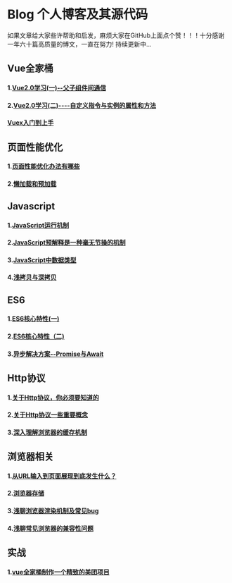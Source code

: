# Blog 个人博客及其源代码
如果文章给大家些许帮助和启发，麻烦大家在GitHub上面点个赞！！！十分感谢
一年六十篇高质量的博文，一直在努力! 持续更新中...  
## Vue全家桶
#### 1.[Vue2.0学习(一)--父子组件间通信](https://github.com/ljianshu/Blog/blob/master/Vue2.0%E5%AD%A6%E4%B9%A0(%E4%B8%80)--%E7%88%B6%E5%AD%90%E7%BB%84%E4%BB%B6%E9%97%B4%E9%80%9A%E4%BF%A1.md)
#### 2.[Vue2.0学习(二)----自定义指令与实例的属性和方法](https://github.com/ljianshu/Blog/blob/master/Vue2.0%E5%AD%A6%E4%B9%A0(%E4%BA%8C)----%E8%87%AA%E5%AE%9A%E4%B9%89%E6%8C%87%E4%BB%A4%E4%B8%8E%E5%AE%9E%E4%BE%8B%E7%9A%84%E5%B1%9E%E6%80%A7%E5%92%8C%E6%96%B9%E6%B3%95.md)

#### [Vuex入门到上手](https://github.com/ljianshu/Blog/blob/master/Vuex%E5%85%A5%E9%97%A8%E5%88%B0%E4%B8%8A%E6%89%8B.md)


## 页面性能优化
#### 1.[页面性能优化办法有哪些](https://github.com/ljianshu/Blog/blob/master/%E9%A1%B5%E9%9D%A2%E6%80%A7%E8%83%BD%E4%BC%98%E5%8C%96%E5%8A%9E%E6%B3%95%E6%9C%89%E5%93%AA%E4%BA%9B%3F.md)
#### 2.[懒加载和预加载](https://github.com/ljianshu/Blog/blob/master/%E6%87%92%E5%8A%A0%E8%BD%BD%E5%92%8C%E9%A2%84%E5%8A%A0%E8%BD%BD.md)

## Javascript
#### 1.[JavaScript运行机制](https://github.com/ljianshu/Blog/blob/master/JavaScript%E8%BF%90%E8%A1%8C%E6%9C%BA%E5%88%B6.md)
#### 2.[JavaScript预解释是一种毫无节操的机制](https://github.com/ljianshu/Blog/blob/master/JavaScript%E9%A2%84%E8%A7%A3%E9%87%8A%E6%98%AF%E4%B8%80%E7%A7%8D%E6%AF%AB%E6%97%A0%E8%8A%82%E6%93%8D%E7%9A%84%E6%9C%BA%E5%88%B6.md)
#### 3.[JavaScript中数据类型](https://github.com/ljianshu/Blog/blob/master/JavaScript%E4%B8%AD%E6%95%B0%E6%8D%AE%E7%B1%BB%E5%9E%8B.md)
#### 4.[浅拷贝与深拷贝](https://github.com/ljianshu/Blog/blob/master/%E6%B5%85%E6%8B%B7%E8%B4%9D%E4%B8%8E%E6%B7%B1%E6%8B%B7%E8%B4%9D.md)
## ES6
#### 1.[ES6核心特性(一)](https://github.com/ljianshu/Blog/blob/master/ES6%E6%A0%B8%E5%BF%83%E7%89%B9%E6%80%A7%EF%BC%88%E4%B8%80.md)
#### 2.[ES6核心特性（二)](https://github.com/ljianshu/Blog/blob/master/ES6%E6%A0%B8%E5%BF%83%E7%89%B9%E6%80%A7%EF%BC%88%E4%BA%8C.md)
#### 3.[异步解决方案--Promise与Await](https://github.com/ljianshu/Blog/blob/master/%E5%BC%82%E6%AD%A5%E8%A7%A3%E5%86%B3%E6%96%B9%E6%A1%88--Promise%E4%B8%8EAwait.md)
## Http协议
#### 1.[关于Http协议，你必须要知道的](https://github.com/ljianshu/Blog/blob/master/%E5%85%B3%E4%BA%8EHttp%E5%8D%8F%E8%AE%AE%EF%BC%8C%E4%BD%A0%E5%BF%85%E9%A1%BB%E8%A6%81%E7%9F%A5%E9%81%93%E7%9A%84.md)
#### 2.[关于Http协议一些重要概念](https://github.com/ljianshu/Blog/blob/master/%E5%85%B3%E4%BA%8EHttp%E5%8D%8F%E8%AE%AE%E4%B8%80%E4%BA%9B%E9%87%8D%E8%A6%81%E6%A6%82%E5%BF%B5.md)
#### 3.[深入理解浏览器的缓存机制](https://github.com/ljianshu/Blog/blob/master/%E6%B7%B1%E5%85%A5%E7%90%86%E8%A7%A3%E6%B5%8F%E8%A7%88%E5%99%A8%E7%9A%84%E7%BC%93%E5%AD%98%E6%9C%BA%E5%88%B6.md)


## 浏览器相关
#### 1.[从URL输入到页面展现到底发生什么？](https://github.com/ljianshu/Blog/blob/master/%E4%BB%8EURL%E8%BE%93%E5%85%A5%E5%88%B0%E9%A1%B5%E9%9D%A2%E5%B1%95%E7%8E%B0%E5%88%B0%E5%BA%95%E5%8F%91%E7%94%9F%E4%BB%80%E4%B9%88%EF%BC%9F.md)
#### 2.[浏览器存储](https://github.com/ljianshu/Blog/blob/master/%E6%B5%8F%E8%A7%88%E5%99%A8%E5%AD%98%E5%82%A8.md)
#### 3.[浅聊浏览器渲染机制及常见bug](https://github.com/ljianshu/Blog/blob/master/%E6%B5%85%E8%81%8A%E6%B5%8F%E8%A7%88%E5%99%A8%E6%B8%B2%E6%9F%93%E6%9C%BA%E5%88%B6%E5%8F%8A%E5%B8%B8%E8%A7%81bug.md)
#### 4.[浅聊常见浏览器的兼容性问题](https://github.com/ljianshu/Blog/blob/master/%E6%B5%85%E8%81%8A%E5%B8%B8%E8%A7%81%E6%B5%8F%E8%A7%88%E5%99%A8%E7%9A%84%E5%85%BC%E5%AE%B9%E6%80%A7%E9%97%AE%E9%A2%98.md)

## 实战
#### 1.[vue全家桶制作一个精致的美团项目](https://github.com/ljianshu/Blog/blob/master/%5Bvue%E5%85%A8%E5%AE%B6%E6%A1%B6%5D%E5%88%B6%E4%BD%9C%E4%B8%80%E4%B8%AA%E7%B2%BE%E8%87%B4%E7%9A%84%E7%BE%8E%E5%9B%A2%E9%A1%B9%E7%9B%AE.md)
